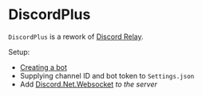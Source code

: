 ﻿# DiscordPlus

`DiscordPlus` is a rework of [Discord Relay](https://github.com/aquafir/ACE/wiki/Discord-Relay).

Setup:

*  [Creating a bot](https://github.com/aquafir/ACE/wiki/Discord-Relay#your-bot) 
* Supplying channel ID and bot token to `Settings.json`
* Add [Discord.Net.Websocket](https://www.nuget.org/packages/Discord.Net.WebSocket) *to the server*